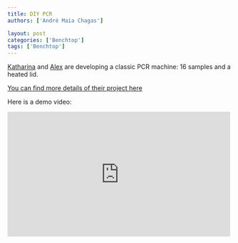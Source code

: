 ```yaml
---
title: DIY PCR
authors: ['André Maia Chagas']

layout: post
categories: ['Benchtop']
tags: ['Benchtop']
---
```



[Katharina](https://hackaday.io/hacker/24043-katherina-baranova) and [Alex](https://hackaday.io/hacker/24028-alex-bondarekno) are developing a classic PCR machine: 16 samples and a heated lid.

[You can find more details of their project here](https://hackaday.io/project/2548-open-source-thermal-cycler)


Here is a demo video:

<iframe width="500" height="281" src="https://www.youtube.com/embed/R7leQlkBKJw" frameborder="0" allow="accelerometer; autoplay; encrypted-media; gyroscope; picture-in-picture" allowfullscreen></iframe>
